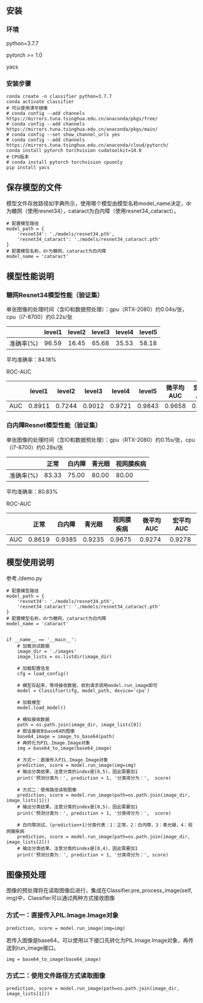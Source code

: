 ## 安装

### 环境

python=3.7.7

pytorch >= 1.0

yacs

### 安装步骤

```
conda create -n classifier python=3.7.7
conda activate classifier
# 可以使用清华镜像
# conda config --add channels https://mirrors.tuna.tsinghua.edu.cn/anaconda/pkgs/free/
# conda config --add channels https://mirrors.tuna.tsinghua.edu.cn/anaconda/pkgs/main/
# conda config --set show_channel_urls yes
# conda config --add channels https://mirrors.tuna.tsinghua.edu.cn/anaconda/cloud/pytorch/
conda install pytorch torchvision cudatoolkit=10.0
# CPU版本
# conda install pytorch torchvision cpuonly
pip install yacs
```

## 保存模型的文件

模型文件存放路径如字典所示，使用哪个模型由模型名称model_name决定，dr为糖网（使用resnet34），cataract为白内障（使用resnet34_cataract）。

```
# 配置模型路径
model_path = {
    'resnet34': './models/resnet34.pth',
    'resnet34_cataract': './models/resnet34_cataract.pth'
}
# 配置模型名称，dr为糖网，cataract为白内障
model_name = 'cataract'
```

## 模型性能说明

### 糖网Resnet34模型性能（验证集）

单张图像的处理时间（含IO和数据预处理）：gpu（RTX-2080）约0.04s/张，cpu（i7-8700）约0.22s/张

|           | level1 | level2 | level3 | level4 | level5 |
| --------- | ------ | ------ | ------ | ------ | ------ |
| 准确率(%) | 96.59  | 16.45  | 65.68  | 35.53  | 58.18  |

平均准确率：84.18%

ROC-AUC

|      | level1 | level2 | level3 | level4 | level5 | 微平均AUC | 宏平均AUC |
| ---- | ------ | ------ | ------ | ------ | ------ | --------- | --------- |
| AUC  | 0.8911 | 0.7244 | 0.9012 | 0.9721 | 0.9843 | 0.9658    | 0.8950    |

### 白内障Resnet模型性能（验证集）

单张图像的处理时间（含IO和数据预处理）：gpu（RTX-2080）约0.15s/张，cpu（i7-8700）约0.28s/张

|           | 正常  | 白内障 | 青光眼 | 视网膜疾病 |
| --------- | ----- | ------ | ------ | ---------- |
| 准确率(%) | 83.33 | 75.00  | 80.00  | 80.00      |

平均准确率：80.83%

ROC-AUC

|      | 正常   | 白内障 | 青光眼 | 视网膜疾病 | 微平均AUC | 宏平均AUC |
| ---- | ------ | ------ | ------ | ---------- | --------- | --------- |
| AUC  | 0.8619 | 0.9385 | 0.9235 | 0.9675     | 0.9274    | 0.9278    |

## 模型使用说明

参考./demo.py

```
# 配置模型路径
model_path = {
    'resnet34': './models/resnet34.pth',
    'resnet34_cataract': './models/resnet34_cataract.pth'
}
# 配置模型名称，dr为糖网，cataract为白内障
model_name = 'cataract'


if __name__ == '__main__':
    # 加载测试数据
    image_dir = './images'
    image_lists = os.listdir(image_dir)

    # 加载配置信息
    cfg = load_config()

    # 模型存起来，等待接收数据，收到请求调用model.run_image即可
    model = Classifier(cfg, model_path, device='cpu')

    # 加载模型
    model.load_model()

    # 模拟接收数据
    path = os.path.join(image_dir, image_lists[0])
    # 假设接收到base64的图像
    base64_image = image_to_base64(path)
    # 再转化为PIL.Image.Image对象
    img = base64_to_image(base64_image)

    # 方式一：直接传入PIL.Image.Image对象
    prediction, score = model.run_image(img=img)
    # 输出分类结果，注意分类的index是[0,5)，因此需要加1
    print('预测分类为：', prediction + 1, '分类得分为：',  score)

    # 方式二：使用路径读取图像
    prediction, score = model.run_image(path=os.path.join(image_dir, image_lists[1]))
    # 输出分类结果，注意分类的index是[0,5)，因此需要加1
    print('预测分类为：', prediction + 1, '分类得分为：',  score)
    
    # 白内障测试，(prediction+1)分类代表：1：正常，2：白内障，3：青光眼，4：视网膜疾病
    prediction, score = model.run_image(path=os.path.join(image_dir, image_lists[2]))
    # 输出分类结果，注意分类的index是[0,4)，因此需要加1
    print('预测分类为：', prediction + 1, '分类得分为：', score)
```

## 图像预处理

图像的预处理将在读取图像后进行，集成在Classifier.pre_process_image(self, img)中，Classifier可以通过两种方式接收图像

### 方式一：直接传入PIL.Image.Image对象

```
prediction, score = model.run_image(img=img)
```

若传入图像是base64，可以使用以下接口先转化为PIL.Image.Image对象，再传送到run_image接口。

```
img = base64_to_image(base64_image)
```

### 方式二：使用文件路径方式读取图像

```
prediction, score = model.run_image(path=os.path.join(image_dir, image_lists[1]))
```



